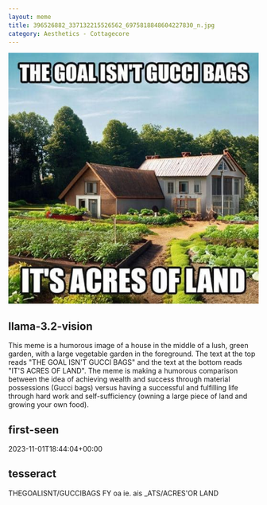 ```yaml
---
layout: meme
title: 396526882_337132215526562_6975818848604227830_n.jpg
category: Aesthetics - Cottagecore
---
```


<div markdown="0"><a href="396526882_337132215526562_6975818848604227830_n.jpg"><img class="photo" src="396526882_337132215526562_6975818848604227830_n.jpg" /></a>

<h2>llama-3.2-vision</h2>
<p title="Llama-3.2-11B is a really good model that probably gets the visual details right but doesn't understand literary or media references, and often fails to accurately represent the physical arrangement of objects and the implied relationships between the objects.">This meme is a humorous image of a house in the middle of a lush, green garden, with a large vegetable garden in the foreground. The text at the top reads &quot;THE GOAL ISN&#x27;T GUCCI BAGS&quot; and the text at the bottom reads &quot;IT&#x27;S ACRES OF LAND&quot;. The meme is making a humorous comparison between the idea of achieving wealth and success through material possessions (Gucci bags) versus having a successful and fulfilling life through hard work and self-sufficiency (owning a large piece of land and growing your own food).</p>

<h2>first-seen</h2>
<p title="Because Git doesn't preserve file modification times, this metadata file contains the file's modification time when it was added to the library.">2023-11-01T18:44:04+00:00</p>

<h2>tesseract</h2>
<p title="Tesseract is often terrible and just gives a lot of nonsense characters, but it used to be the state of the art, and usually it is better at correctly representing text than llama-3.2-vision-11b.">THEGOALISNT/GUCCIBAGS  FY oa ie. ais _ATS/ACRES&#x27;OR LAND</p>

</div>


